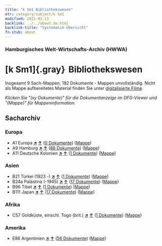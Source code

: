 ```yaml
---
title: "k Sm1 Bibliothekswesen"
etr: category/subject/k Sm1
modified: 2021-03-13
backlink: ../../about.de.html
backlink-title: "Systematik-Übersicht"
fn-stub: about
---
```


### Hamburgisches Welt-Wirtschafts-Archiv (HWWA)
# [k Sm1]{.gray}&#8201; Bibliothekswesen&#160; 




Insgesamt 9 Sach-Mappen, 182 Dokumente - Mappen unvollständig.
Nicht als Mappe aufbereitetes Material finden Sie unter [digitalisierte Filme](/film/h1_sh).

_Klicken Sie "(xy Dokumente)" für die Dokumentanzeige im DFG-Viewer und "(Mappe)" für Mappeninformation._

## Sacharchiv




### Europa

- A1 Europa [**&nearr;**](../../../geo/i/140892/about.de.html "Europa (alle Mappen)") [**&uarr;**](../../../geo/about.de.html#A1 "Ländersystematik") (<a href="https://pm20.zbw.eu/dfgview/sh/140892,144752" title="über: Europa : Bibliothekswesen" target="_blank">0 Dokumente</a>) ([Mappe](http://purl.org/pressemappe20/folder/sh/140892,144752))
- A9 Hamburg [**&nearr;**](../../../geo/i/140905/about.de.html "Hamburg (alle Mappen)") [**&uarr;**](../../../geo/about.de.html#A9 "Ländersystematik") (<a href="https://pm20.zbw.eu/dfgview/sh/140905,144752" title="über: Hamburg : Bibliothekswesen" target="_blank">88 Dokumente</a>) ([Mappe](http://purl.org/pressemappe20/folder/sh/140905,144752))
- A11 Deutsche Kolonien [**&nearr;**](../../../geo/i/140960/about.de.html "Deutsche Kolonien (alle Mappen)") [**&uarr;**](../../../geo/about.de.html#A11 "Ländersystematik") (<a href="https://pm20.zbw.eu/dfgview/sh/140960,144752" title="über: Deutsche Kolonien : Bibliothekswesen" target="_blank">1 Dokumente</a>) ([Mappe](http://purl.org/pressemappe20/folder/sh/140960,144752))

### Asien

- B21 Türkei (1923 -) [**&nearr;**](../../../geo/i/141111/about.de.html "Türkei (1923 -) (alle Mappen)") [**&uarr;**](../../../geo/about.de.html#B21 "Ländersystematik") (<a href="https://pm20.zbw.eu/dfgview/sh/141111,144752" title="über: Türkei (1923 -) : Bibliothekswesen" target="_blank">1 Dokumente</a>) ([Mappe](http://purl.org/pressemappe20/folder/sh/141111,144752))
- B24a Palästina (-1945) [**&nearr;**](../../../geo/i/141115/about.de.html "Palästina (-1945) (alle Mappen)") [**&uarr;**](../../../geo/about.de.html#B24a "Ländersystematik") (<a href="https://pm20.zbw.eu/dfgview/sh/141115,144752" title="über: Palästina (-1945) : Bibliothekswesen" target="_blank">17 Dokumente</a>) ([Mappe](http://purl.org/pressemappe20/folder/sh/141115,144752))
- B96 Tibet [**&nearr;**](../../../geo/i/141259/about.de.html "Tibet (alle Mappen)") [**&uarr;**](../../../geo/about.de.html#B96 "Ländersystematik") (<a href="https://pm20.zbw.eu/dfgview/sh/141259,144752" title="über: Tibet : Bibliothekswesen" target="_blank">1 Dokumente</a>) ([Mappe](http://purl.org/pressemappe20/folder/sh/141259,144752))
- B111 Japan [**&nearr;**](../../../geo/i/141272/about.de.html "Japan (alle Mappen)") [**&uarr;**](../../../geo/about.de.html#B111 "Ländersystematik") (<a href="https://pm20.zbw.eu/dfgview/sh/141272,144752" title="über: Japan : Bibliothekswesen" target="_blank">17 Dokumente</a>) ([Mappe](http://purl.org/pressemappe20/folder/sh/141272,144752))

### Afrika

- C57 Goldküste, einschl. Togo (brit.) [**&nearr;**](../../../geo/i/141406/about.de.html "Goldküste, einschl. Togo (brit.) (alle Mappen)") [**&uarr;**](../../../geo/about.de.html#C57 "Ländersystematik") (<a href="https://pm20.zbw.eu/dfgview/sh/141406,144752" title="über: Goldküste, einschl. Togo (brit.) : Bibliothekswesen" target="_blank">1 Dokumente</a>) ([Mappe](http://purl.org/pressemappe20/folder/sh/141406,144752))

### Amerika

- E86 Argentinien [**&nearr;**](../../../geo/i/141692/about.de.html "Argentinien (alle Mappen)") [**&uarr;**](../../../geo/about.de.html#E86 "Ländersystematik") (<a href="https://pm20.zbw.eu/dfgview/sh/141692,144752" title="über: Argentinien : Bibliothekswesen" target="_blank">56 Dokumente</a>) ([Mappe](http://purl.org/pressemappe20/folder/sh/141692,144752))


